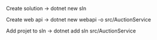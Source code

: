Create solution
  -> dotnet new sln

Create web api
  -> dotnet new webapi -o src/AuctionService

Add projet to sln
  -> dotnet add sln src/AuctionService